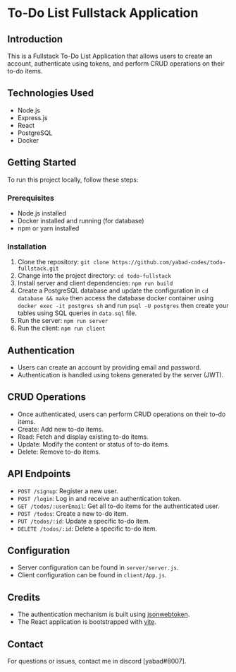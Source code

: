 # To-Do List Fullstack Application

## Introduction
This is a Fullstack To-Do List Application that allows users to create an account, authenticate using tokens, and perform CRUD operations on their to-do items.

## Technologies Used
- Node.js
- Express.js
- React
- PostgreSQL
- Docker

## Getting Started
To run this project locally, follow these steps:

### Prerequisites
- Node.js installed
- Docker installed and running (for database)
- npm or yarn installed

### Installation
1. Clone the repository: `git clone https://github.com/yabad-codes/todo-fullstack.git`
2. Change into the project directory: `cd todo-fullstack`
3. Install server and client dependencies: `npm run build`
4. Create a PostgreSQL database and update the configuration in `cd database && make` then access the database docker container using `docker exec -it postgres sh` and run `psql -U postgres` then create your tables using SQL queries in `data.sql` file.
5. Run the server: `npm run server`
6. Run the client: `npm run client`

## Authentication
- Users can create an account by providing email and password.
- Authentication is handled using tokens generated by the server (JWT).

## CRUD Operations
- Once authenticated, users can perform CRUD operations on their to-do items.
- Create: Add new to-do items.
- Read: Fetch and display existing to-do items.
- Update: Modify the content or status of to-do items.
- Delete: Remove to-do items.

## API Endpoints
- `POST /signup`: Register a new user.
- `POST /login`: Log in and receive an authentication token.
- `GET /todos/:userEmail`: Get all to-do items for the authenticated user.
- `POST /todos`: Create a new to-do item.
- `PUT /todos/:id`: Update a specific to-do item.
- `DELETE /todos/:id`: Delete a specific to-do item.

## Configuration
- Server configuration can be found in `server/server.js`.
- Client configuration can be found in `client/App.js`.

## Credits
- The authentication mechanism is built using [jsonwebtoken](https://www.npmjs.com/package/jsonwebtoken).
- The React application is bootstrapped with [vite]([https://create-react-app.dev/](https://vitejs.dev/)).

## Contact
For questions or issues, contact me in discord [yabad#8007].
